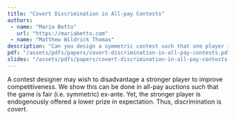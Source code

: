 ```yaml
---
title: "Covert Discrimination in All-pay Contests"
authors:
 - name: "Maria Betto"
   url: "https://mariabetto.com"
 - name: "Matthew Wildrick Thomas"
description: "Can you design a symmetric contest such that one player is favored?"
pdf: "/assets/pdfs/papers/covert-discrimination-in-all-pay-contests.pdf"
slides: "/assets/pdfs/papers/covert-discrimination-in-all-pay-contests-slides.pdf"
---
```


A contest designer may wish to disadvantage a stronger player to improve competitiveness. We show this can be done in all-pay auctions such that the game is fair (i.e. symmetric) ex-ante. Yet, the stronger player is endogenously offered a lower prize in expectation. Thus, discrimination is *covert*.